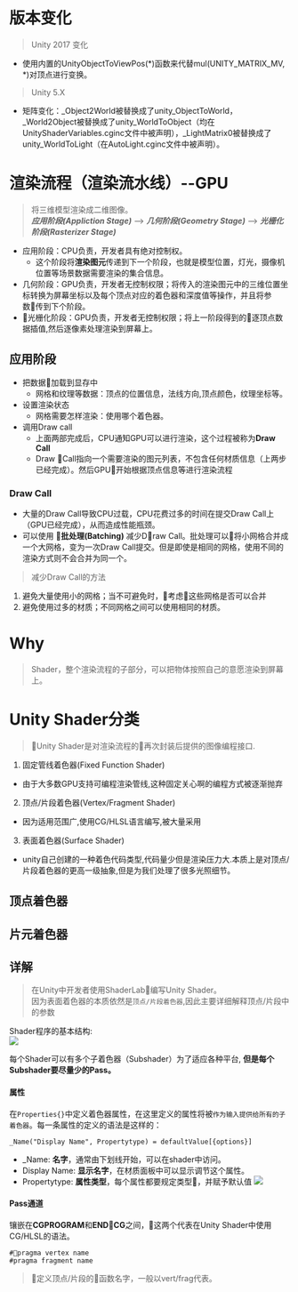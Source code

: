 # 版本变化
> Unity 2017 变化
  + 使用内置的UnityObjectToViewPos(*)函数来代替mul(UNITY_MATRIX_MV, *)对顶点进行变换。
> Unity 5.X
  + 矩阵变化：_Object2World被替换成了unity_ObjectToWorld，_World2Object被替换成了unity_WorldToObject（均在UnityShaderVariables.cginc文件中被声明），_LightMatrix0被替换成了unity_WorldToLight（在AutoLight.cginc文件中被声明）。
# 渲染流程（渲染流水线）--GPU
>将三维模型渲染成二维图像。<br>
>***应用阶段(Appliction Stage)*** --> ***几何阶段(Geometry Stage)*** --> ***光栅化阶段(Rasterizer Stage)***

+ 应用阶段：CPU负责，开发者具有绝对控制权。
  + 这个阶段将**渲染图元**传递到下一个阶段，也就是模型位置，灯光，摄像机位置等场景数据需要渲染的集合信息。
+ 几何阶段：GPU负责，开发者无控制权限；将传入的渲染图元中的三维位置坐标转换为屏幕坐标以及每个顶点对应的着色器和深度值等操作，并且将参数传到下个阶段。
+ 光栅化阶段：GPU负责，开发者无控制权限；将上一阶段得到的逐顶点数据插值,然后逐像素处理渲染到屏幕上。
## 应用阶段
+ 把数据加载到显存中
  + 网格和纹理等数据：顶点的位置信息，法线方向,顶点颜色，纹理坐标等。
+ 设置渲染状态
  + 网格需要怎样渲染：使用哪个着色器。
+ 调用Draw call
  + 上面两部完成后，CPU通知GPU可以进行渲染，这个过程被称为**Draw Call**
  + Draw Call指向一个需要渲染的图元列表，不包含任何材质信息（上两步已经完成）。然后GPU开始根据顶点信息等进行渲染流程
### Draw Call
+ 大量的Draw Call导致CPU过载，CPU花费过多的时间在提交Draw Call上（GPU已经完成），从而造成性能瓶颈。
+ 可以使用 **批处理(Batching)** 减少Draw Call。批处理可以将小网格合并成一个大网格，变为一次Draw Call提交。但是即使是相同的网格，使用不同的渲染方式则不会合并为同一个。
>减少Draw Call的方法
1. 避免大量使用小的网格；当不可避免时，考虑这些网格是否可以合并
2. 避免使用过多的材质；不同网格之间可以使用相同的材质。
# Why
>Shader，整个渲染流程的子部分，可以把物体按照自己的意愿渲染到屏幕上。
# Unity Shader分类
> Unity Shader是对渲染流程的再次封装后提供的图像编程接口.
1. 固定管线着色器(Fixed Function Shader)
  + 由于大多数GPU支持可编程渲染管线,这种固定关心啊的编程方式被逐渐抛弃
2. 顶点/片段着色器(Vertex/Fragment Shader)
  + 因为适用范围广,使用CG/HLSL语言编写,被大量采用
3. 表面着色器(Surface Shader)
  + unity自己创建的一种着色代码类型,代码量少但是渲染压力大.本质上是对顶点/片段着色器的更高一级抽象,但是为我们处理了很多光照细节。
## 顶点着色器
## 片元着色器
## 详解
>在Unity中开发者使用ShaderLab编写Unity Shader。<br>
>因为表面着色器的本质依然是`顶点/片段着色器`,因此主要详细解释顶点/片段中的参数

Shader程序的基本结构:<br>
![](https://onevcat.com/assets/images/2013/shader-structure.png)

每个Shader可以有多个子着色器（Subshader）为了适应各种平台, **但是每个Subshader要尽量少的Pass。**
#### 属性
在`Properties{}`中定义着色器属性，在这里定义的属性将被`作为输入提供给所有的子着色器`。每一条属性的定义的语法是这样的：

```_Name("Display Name", Propertytype) = defaultValue[{options}]```

+ _Name: **名字**，通常由下划线开始，可以在shader中访问。
+ Display Name: **显示名字**，在材质面板中可以显示调节这个属性。
+ Propertytype: **属性类型**，每个属性都要规定类型，并赋予默认值
![](http://ov443bcri.bkt.clouddn.com/Shader%E5%B1%9E%E6%80%A7.png)

#### Pass通道
镶嵌在**CGPROGRAM**和**ENDCG**之间，这两个代表在Unity Shader中使用CG/HLSL的语法。
```
#pragma vertex name
#pragma fragment name
```
>定义顶点/片段的函数名字，一般以vert/frag代表。
